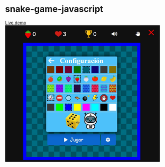 # snake-game-javascript
[Live demo](https://developermdcm.github.io/snake-game-javascript/JuegoSnakeJs/index.html)
![Image](https://github.com/DeveloperMDCM/snake-game-javascript/blob/main/game.jpg)
